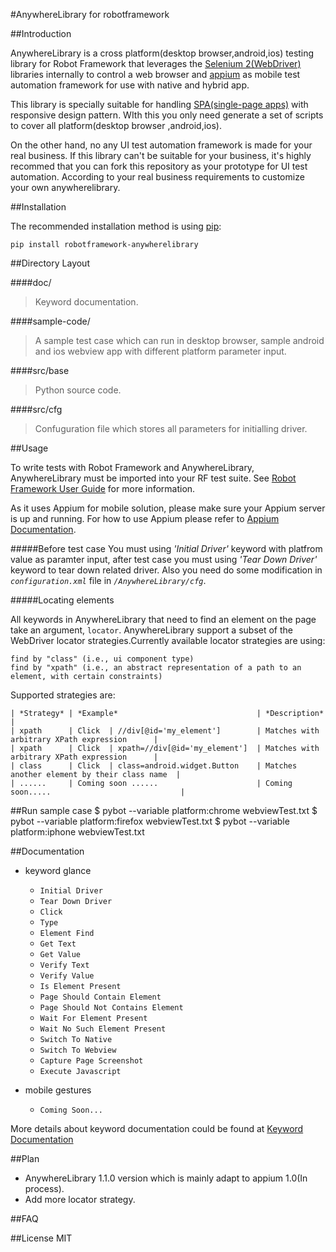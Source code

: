 #AnywhereLibrary for robotframework

##Introduction

AnywhereLibrary is a cross platform(desktop browser,android,ios) testing library for Robot Framework that leverages the [Selenium 2(WebDriver)](<http://seleniumhq.org/docs/03_webdriver.html/>) libraries internally to control a web browser and [appium](<http://appium.io/>) as mobile test automation framework for use with native and hybrid app. 

This library is specially suitable for handling [SPA(single-page apps)](http://en.wikipedia.org/wiki/Single-page_application) with responsive design pattern. WIth this you only need generate a set of scripts to cover all platform(desktop browser ,android,ios). 

On the other hand, no any UI test automation framework is made for your real business. If this library can't be suitable for your business, it's highly recommed that you can fork this repository as your prototype for UI test automation. According to your real business requirements to customize your own anywherelibrary.

##Installation

The recommended installation method is using [pip](http://www.pip-installer.org/en/latest/):
	
	pip install robotframework-anywherelibrary

##Directory Layout

####doc/
>Keyword documentation.
    
####sample-code/
>A sample test case which can run in desktop browser, sample android and ios webview app with different platform parameter input.

####src/base
>Python source code.
    
####src/cfg
>Confuguration file which stores all parameters for initialling driver.

##Usage

To write tests with Robot Framework and AnywhereLibrary, 
AnywhereLibrary must be imported into your RF test suite.
See [Robot Framework User Guide](https://code.google.com/p/robotframework/wiki/UserGuide) for more information.

As it uses Appium for mobile solution, please make sure your Appium server is up and running.
For how to use Appium please refer to [Appium Documentation](http://appium.io/getting-started.html).

#####Before test case
You must using *'Initial Driver'* keyword with platfrom value as paramter input, after test case you must      using *'Tear Down Driver'* keyword to tear down related driver. Also you need do some modification in *`configuration.xml`* file in *`/AnywhereLibrary/cfg`*.

#####Locating elements

All keywords in AnywhereLibrary that need to find an element on the page take an argument, `locator`.  AnywhereLibrary support a subset of the WebDriver locator strategies.Currently available locator strategies are using:
    
    find by "class" (i.e., ui component type)
    find by "xpath" (i.e., an abstract representation of a path to an element, with certain constraints)
Supported strategies are:

    | *Strategy* | *Example*                               | *Description*                                |
    | xpath      | Click  | //div[@id='my_element']        | Matches with arbitrary XPath expression      |
    | xpath      | Click  | xpath=//div[@id='my_element']  | Matches with arbitrary XPath expression      |
    | class      | Click  | class=android.widget.Button    | Matches another element by their class name  |
    | ......     | Coming soon ......                      | Coming soon.....                             |
     
##Run sample case
	$ pybot --variable platform:chrome webviewTest.txt
	$ pybot --variable platform:firefox webviewTest.txt
	$ pybot --variable platform:iphone webviewTest.txt
	
##Documentation
* keyword glance

	- `Initial Driver`
	- `Tear Down Driver`
	- `Click`
	- `Type`
	- `Element Find`
	- `Get Text`
	- `Get Value`
	- `Verify Text`
	- `Verify Value`
	- `Is Element Present`
	- `Page Should Contain Element`
	- `Page Should Not Contains Element`
	- `Wait For Element Present`
	- `Wait No Such Element Present`
	- `Switch To Native`
	- `Switch To Webview`
	- `Capture Page Screenshot`
	- `Execute Javascript`
* mobile gestures
	- `Coming Soon...`
	
	
More details about keyword documentation could be found at [Keyword Documentation](http://luisxiaomai.github.io/robotframework-anywherelibrary/doc/AnywhereLibraryDocument.html>)

##Plan
* AnywhereLibrary 1.1.0 version which is mainly adapt to appium 1.0(In process).
* Add more locator strategy.



##FAQ

##License
MIT

